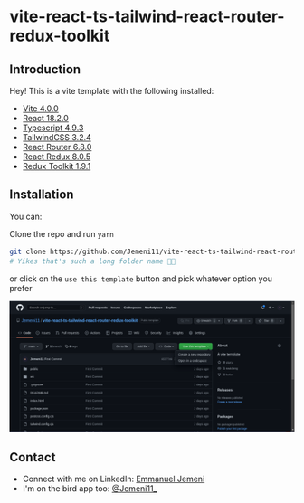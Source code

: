 # vite-react-ts-tailwind-react-router-redux-toolkit
## Introduction

Hey!
This is a vite template with the following installed:
- [Vite 4.0.0](https://vitejs.dev/)
- [React 18.2.0](https://reactjs.org/)
- [Typescript 4.9.3](https://www.typescriptlang.org/)
- [TailwindCSS 3.2.4](https://tailwindcss.com/)
- [React Router 6.8.0](https://reactrouter.com/en/main)
- [React Redux 8.0.5](https://react-redux.js.org/)
- [Redux Toolkit 1.9.1](https://redux-toolkit.js.org/)

## Installation
You can:

Clone the repo and run `yarn`
```bash
git clone https://github.com/Jemeni11/vite-react-ts-tailwind-react-router-redux-toolkit.git && cd vite-react-ts-tailwind-react-router-redux-toolkit && yarn 
# Yikes that's such a long folder name 😵‍💫
```
or click on the `use this template` button and pick whatever option you prefer

![Screenshot of this repo's github page](https://raw.githubusercontent.com/Jemeni11/hosting-pics/main/Use%20this%20template.png)

## Contact
- Connect with me on LinkedIn: [Emmanuel Jemeni](https://www.linkedin.com/in/emmanuel-jemeni)
- I'm on the bird app too: [@Jemeni11_](https://twitter.com/Jemeni11_)
